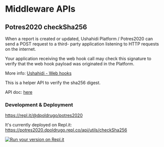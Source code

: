 # Middleware APIs

## Potres2020 checkSha256
When a report is created or updated, Ushahidi Platform / Potres2020 can send a POST request to a third- party application listening to HTTP requests on the internet.

Your application receiving the web hook call may check this signature to verify that the web hook payload was originated in the Platform.

More info: [Ushahidi - Web hooks](https://docs.ushahidi.com/platform-developer-documentation/tech-stack/connected-app-development/web-hooks)

This is a helper API to verify the sha256 digest.

API doc: [here](https://documenter.getpostman.com/view/130981/TW6urA3w)



### Development & Deployment
https://repl.it/@dpoldrugo/potres2020

It's currently deployed on Repl.it: https://potres2020.dpoldrugo.repl.co/api/utils/checkSha256

[![Run your version on Repl.it](https://repl.it/badge/github/potres2020/middleware-api)](https://repl.it/github/potres2020/middleware-api)